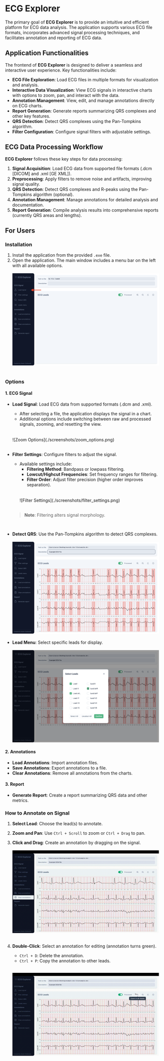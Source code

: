 # ECG Explorer


The primary goal of **ECG Explorer** is to provide an intuitive and efficient platform for ECG data analysis. The application supports various ECG file formats, incorporates advanced signal processing techniques, and facilitates annotation and reporting of ECG data.


## Application Functionalities

The frontend of **ECG Explorer** is designed to deliver a seamless and interactive user experience. Key functionalities include:

- **ECG File Exploration**: Load ECG files in multiple formats for visualization and analysis.
- **Interactive Data Visualization**: View ECG signals in interactive charts with options to zoom, pan, and interact with the data.
- **Annotation Management**: View, edit, and manage annotations directly on ECG charts.
- **Report Generation**: Generate reports summarizing QRS complexes and other key features.
- **QRS Detection**: Detect QRS complexes using the Pan-Tompkins algorithm.
- **Filter Configuration**: Configure signal filters with adjustable settings.


## ECG Data Processing Workflow

**ECG Explorer** follows these key steps for data processing:

1. **Signal Acquisition**: Load ECG data from supported file formats (.dcm [DICOM] and .xml [GE XML]).
2. **Preprocessing**: Apply filters to remove noise and artifacts, improving signal quality.
3. **QRS Detection**: Detect QRS complexes and R-peaks using the Pan-Tompkins algorithm (optional).
4. **Annotation Management**: Manage annotations for detailed analysis and documentation.
5. **Report Generation**: Compile analysis results into comprehensive reports (currently QRS areas and lengths).


## For Users

### Installation

1. Install the application from the provided `.exe` file.
2. Open the application. The main window includes a menu bar on the left with all available options.
    <br />
    <br />
   ![Main Window](./screenshots/main_view.png)
    <br />
    <br />

### Options

#### 1. **ECG Signal**
- **Load Signal**: Load ECG data from supported formats (.dcm and .xml).
    - After selecting a file, the application displays the signal in a chart. 
    - Additional options include switching between raw and processed signals, zooming, and resetting the view.
    <br />
    <br />
    ![Zoom Options](./screenshots/zoom_options.png)
    <br />
    <br />

- **Filter Settings**: Configure filters to adjust the signal.
    - Available settings include:
        - **Filtering Method**: Bandpass or lowpass filtering.
        - **Lowcut/Highcut Frequencies**: Set frequency ranges for filtering.
        - **Filter Order**: Adjust filter precision (higher order improves separation).
        <br />
        <br />
        ![Filter Settings](./screenshots/filter_settings.png)
        <br />
        <br />

    > **Note**: Filtering alters signal morphology.

<br />

- **Detect QRS**: Use the Pan-Tompkins algorithm to detect QRS complexes.
    <br />
    <br />
    ![QRS Detection](./screenshots/detect_qrs.png)
    <br />
    <br />
- **Lead Menu**: Select specific leads for display.
    <br />
    <br />
    ![Lead Menu](./screenshots/leads_menu.png)
    <br />
#### 2. **Annotations**
- **Load Annotations**: Import annotation files.
- **Save Annotations**: Export annotations to a file.
- **Clear Annotations**: Remove all annotations from the charts.

#### 3. **Report**
- **Generate Report**: Create a report summarizing QRS data and other metrics.

### How to Annotate on Signal
1. **Select Lead**: Choose the lead(s) to annotate.
2. **Zoom and Pan**: Use `Ctrl + Scroll` to zoom or `Ctrl + Drag` to pan.
3. **Click and Drag**: Create an annotation by dragging on the signal.
    <br />
    <br />
    ![Annotate](./screenshots/annotate.gif)
    <br />
    <br />
4. **Double-Click**: Select an annotation for editing (annotation turns green).
    - `Ctrl + D`: Delete the annotation.
    - `Ctrl + P`: Copy the annotation to other leads.
    <br />
    
    ![Click Around Annotation](./screenshots/click_around.gif)
    <br />
    <br />

